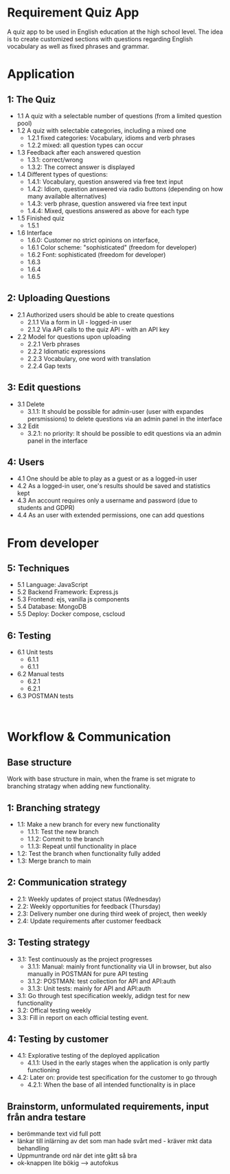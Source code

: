 # Requirement Quiz App

A quiz app to be used in English education at the high school level. The idea is to create customized sections with questions regarding English vocabulary as well as fixed phrases and grammar.

# Application 

## 1: The Quiz
  * 1.1 A quiz with a selectable number of questions (from a limited question pool)
  * 1.2 A quiz with selectable categories, including a mixed one
    * 1.2.1 fixed categories: Vocabulary, idioms and verb phrases
    * 1.2.2 mixed: all question types can occur
  * 1.3 Feedback after each answered question
    * 1.3.1: correct/wrong
    * 1.3.2: The correct answer is displayed
  * 1.4 Different types of questions:
    * 1.4.1: Vocabulary, question answered via free text input
    * 1.4.2: Idiom, question answered via radio buttons (depending on how many available alternatives)
    * 1.4.3: verb phrase, question answered via free text input
    * 1.4.4: Mixed, questions answered as above for each type
  * 1.5 Finished quiz
    * 1.5.1
  * 1.6 Interface
    * 1.6.0: Customer no strict opinions on interface, 
    * 1.6.1 Color scheme: "sophisticated" (freedom for developer)
    * 1.6.2 Font: sophisticated (freedom for developer)
    * 1.6.3 
    * 1.6.4 
    * 1.6.5 

## 2: Uploading Questions
  * 2.1 Authorized users should be able to create questions
    * 2.1.1 Via a form in UI - logged-in user
    * 2.1.2 Via API calls to the quiz API - with an API key
  * 2.2 Model for questions upon uploading
    * 2.2.1 Verb phrases
    * 2.2.2 Idiomatic expressions
    * 2.2.3 Vocabulary, one word with translation
    * 2.2.4 Gap texts

## 3: Edit questions
  * 3.1 Delete
    * 3.1.1: It should be possible for admin-user (user with expandes persmissions) to delete questions via an admin panel in the interface
  * 3.2 Edit
    * 3.2.1: no priority: It should be possible to edit questions via an admin panel in the interface

## 4: Users
  * 4.1 One should be able to play as a guest or as a logged-in user
  * 4.2 As a logged-in user, one's results should be saved and statistics kept
  * 4.3 An account requires only a username and password (due to students and GDPR)
  * 4.4 As an user with extended permissions, one can add questions

# From developer

## 5: Techniques
  * 5.1 Language: JavaScript
  * 5.2 Backend Framework: Express.js
  * 5.3 Frontend: ejs, vanilla js components
  * 5.4 Database: MongoDB
  * 5.5 Deploy: Docker compose, cscloud

## 6: Testing
  * 6.1 Unit tests
    * 6.1.1
    * 6.1.1
  * 6.2 Manual tests
    * 6.2.1
    * 6.2.1
  * 6.3 POSTMAN tests

<br>

# Workflow & Communication

## Base structure
Work with base structure in main, when the frame is set migrate to branching stratagy when adding new functionality.

## 1: Branching strategy
* 1.1: Make a new branch for every new functionality
  * 1.1.1: Test the new branch
  * 1.1.2: Commit to the branch
  * 1.1.3: Repeat until functionality in place
* 1.2: Test the branch when functionality fully added
* 1.3: Merge branch to main

## 2: Communication strategy
* 2.1: Weekly updates of project status (Wednesday)
* 2.2: Weekly opportunities for feedback (Thursday)
* 2.3: Delivery number one during third week of project, then weekly
* 2.4: Update requirements after customer feedback

## 3: Testing strategy
* 3.1: Test continuously as the project progresses
  * 3.1.1: Manual: mainly front functionality via UI in browser, but also manually in POSTMAN for pure API testing 
  * 3.1.2: POSTMAN: test collection for API and API:auth
  * 3.1.3: Unit tests: mainly for API and API:auth
* 3.1: Go through test specification weekly, adidgn test for new functionality
* 3.2: Offical testing weekly 
* 3.3: Fill in report on each official testing event.

## 4: Testing by customer
* 4.1: Explorative testing of the deployed application
  * 4.1.1: Used in the early stages when the application is only partly functioning 
* 4.2: Later on: provide test specification for the customer to go through
  * 4.2.1: When the base of all intended functionality is in place


## Brainstorm, unformulated requirements, input från andra testare
* berömmande text vid full pott
* länkar till inlärning av det som man hade svårt med - kräver mkt data behandling
* Uppmuntrande ord när det inte gått så bra
* ok-knappen lite bökig --> autofokus
